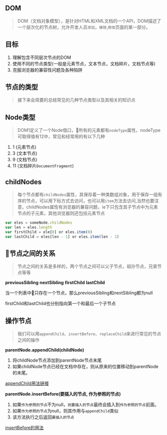 ## DOM

> DOM（文档对象模型），是针对HTML和XML文档的一个API，DOM描述了一个层次化的节点树，允许开发人员`添加`，`移除`,`修改`页面的某一部分。

## 目标

1. 理解包含不同层次节点的DOM
2. 使用不同的节点类型(一般是元素节点，文本节点，文档碎片，文档节点等)
3. 克服浏览器的兼容性问题及各种陷阱

## 节点的类型

> 接下来会简要的总结常见的几种节点类型以及其相关的知识点

## Node类型

> DOM1定义了一个Node借口，所有的元素都有`nodeType`属性，nodeType可取得值有12中，常见和经常用的有以下几种

1. 1 (元素节点)
2. 3 (文本节点)
3. 9 (文档节点)
4. 11 (文档碎片`DocumentFragment`)

## childNodes

> 每个节点都有`childNodes`属性，其保存着一种类数组对象，用于保存一组有序的节点，可以用下标方式去访问，也可以用`item`方法去访问,当然也要注意，childNodes属性有浏览器的兼容问题，ie下只包含其子节点中为元素节点的子元素，其他浏览器则还包括元素节点


``` javascript
var eles = someNode.childNodes
var len = eles.length
var firstChild = ele[0] or eles.item(0)
var lastChild = eles[len - 1] or eles.item(len - 1)

```

## 节点之间的关系

> 节点之间的关系是多样的，两个节点之间可以父子节点，祖孙节点，兄弟节点等等

**previousSibling**
**nextSibling**
**firstChild**
**lastChild**

当一个列表中只存在一个节点，那么previousSibling和nextSibling都为null

firstChild和lastChild也分别指向第一个和最后一个子节点


## 操作节点

> 我们可以用`appendChild`、`insertBefore`、`replaceChild`来进行常见的节点之间的操作

**parentNode.appendChild(childNode)**

1. 将childNode节点添加到parentNode节点末尾
2. 如果childNode节点已经在文档中存在，则从原来的位置移动到parentNode的末尾。

[appendChild用法链接](https://qianlongo.github.io/professional-js/examples/%E7%AC%AC%E5%8D%81%E7%AB%A0-DOM/%E6%93%8D%E4%BD%9C%E8%8A%82%E7%82%B9.html)

**parentNode.insertBefore(要插入的节点, 作为参照的节点)**

1. 如果`作为参照的节点`不为null，`则要插入的节点`最终会插入到`作为参照的节点`前面。
2. 如果`作为参照的节点`为null，则其作用与`appendChild`类似
3. 该方法执行之后返回`要插入的节点`

[insertBefore的用法](https://qianlongo.github.io/professional-js/examples/%E7%AC%AC%E5%8D%81%E7%AB%A0-DOM/%E6%93%8D%E4%BD%9C%E8%8A%82%E7%82%B9.html)






